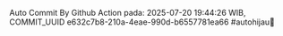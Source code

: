 Auto Commit By Github Action pada: 2025-07-20 19:44:26 WIB, COMMIT_UUID e632c7b8-210a-4eae-990d-b6557781ea66 #autohijau🗿
